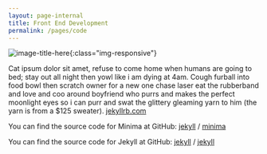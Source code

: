 ```yaml
---
layout: page-internal
title: Front End Development
permalink: /pages/code
---
```

![image-title-here](/assets/img/code.png){:class="img-responsive"}

Cat ipsum dolor sit amet, refuse to come home when humans are going to bed; stay out all night then yowl like i am dying at 4am. Cough furball into food bowl then scratch owner for a new one chase laser eat the rubberband and love and coo around boyfriend who purrs and makes the perfect moonlight eyes so i can purr and swat the glittery gleaming yarn to him (the yarn is from a $125 sweater).  [jekyllrb.com](https://jekyllrb.com/)

You can find the source code for Minima at GitHub:
[jekyll][jekyll-organization] /
[minima](https://github.com/jekyll/minima)

You can find the source code for Jekyll at GitHub:
[jekyll][jekyll-organization] /
[jekyll](https://github.com/jekyll/jekyll)

[jekyll-organization]: https://github.com/jekyll
